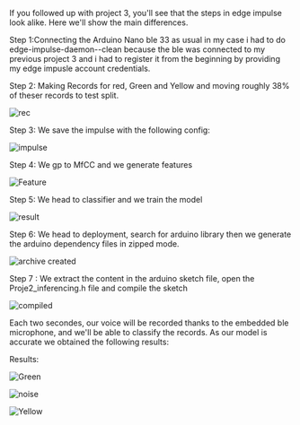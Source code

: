 If you followed up with project 3, you'll see that the steps in edge impulse look alike. Here we'll show the main differences.

Step 1:Connecting the Arduino Nano ble 33 as usual in my case i had to do edge-impulse-daemon--clean because the ble was connected to my previous project 3 and i had to register it from the beginning by providing my edge impusle account credentials.

Step 2: Making Records for red, Green and Yellow and moving roughly 38% of theser records to test split.

![rec](https://github.com/Omar-PRG/Tiny-ML/assets/93102956/cf42d986-259c-4a09-8c39-f0ad56487ea5)


Step 3: We save the impulse with the following config:

![impulse](https://github.com/Omar-PRG/Tiny-ML/assets/93102956/fabb6ab6-b5b9-4679-b640-1a0f74738c6b)


Step 4: We gp to MfCC and we generate features

![Feature](https://github.com/Omar-PRG/Tiny-ML/assets/93102956/ac03b8b1-152b-4511-8500-10568049ec8a)

Step 5: We head to classifier and we train the model

![result](https://github.com/Omar-PRG/Tiny-ML/assets/93102956/e3051a3c-7611-4980-9381-5690d9b5a66e)


Step 6: We head to deployment, search for arduino library then we generate the arduino dependency files in zipped mode.

![archive created](https://github.com/Omar-PRG/Tiny-ML/assets/93102956/deecc943-e4e1-4fbe-a95a-a13c1e33d514)


Step 7 : We extract the content in the arduino sketch file, open the Proje2_inferencing.h file and compile the sketch

![compiled](https://github.com/Omar-PRG/Tiny-ML/assets/93102956/c1031d11-00b0-423e-9395-c2f9182824ca)

Each two secondes, our voice will be recorded thanks to the embedded ble microphone, and we'll be able to classify the records. As our model is accurate we obtained the following results:

Results:


![Green](https://github.com/Omar-PRG/Tiny-ML/assets/93102956/bb99df00-3e1b-444f-8c5d-2532dabe2205)


![noise](https://github.com/Omar-PRG/Tiny-ML/assets/93102956/a8df57a8-8ca5-41ce-8a75-5a78ea2d4f69)

![Yellow](https://github.com/Omar-PRG/Tiny-ML/assets/93102956/38ac801d-b40a-4b8f-9e0c-8a20df658136)
